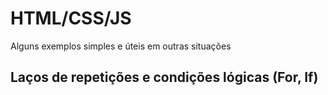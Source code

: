 # HTML/CSS/JS
Alguns exemplos simples e úteis em outras situações

<h2>Laços de repetições e condições lógicas (For, If)</h2>
